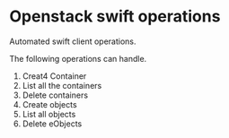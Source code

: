 Openstack swift operations
==========================

Automated swift client operations.

The following operations can handle.
1. Creat4 Container
2. List all the containers
3. Delete containers
4. Create objects
5. List all objects
6. Delete eObjects
